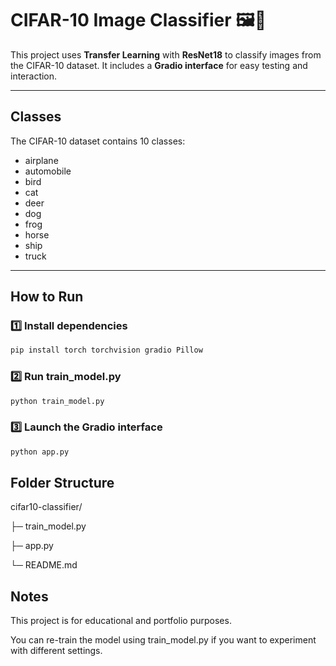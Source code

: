 # CIFAR-10 Image Classifier 🖼️🚀

This project uses **Transfer Learning** with **ResNet18** to classify images from the CIFAR-10 dataset. It includes a **Gradio interface** for easy testing and interaction.

---

## Classes

The CIFAR-10 dataset contains 10 classes:

- airplane  
- automobile  
- bird  
- cat  
- deer  
- dog  
- frog  
- horse  
- ship  
- truck  

---

## How to Run

### 1️⃣ Install dependencies

```bash
pip install torch torchvision gradio Pillow
```

### 2️⃣ Run train_model.py

```bash
python train_model.py
```

### 3️⃣ Launch the Gradio interface

```bash
python app.py
```

## Folder Structure

cifar10-classifier/

├─ train_model.py

├─ app.py

└─ README.md

## Notes

This project is for educational and portfolio purposes.

You can re-train the model using train_model.py if you want to experiment with different settings.

